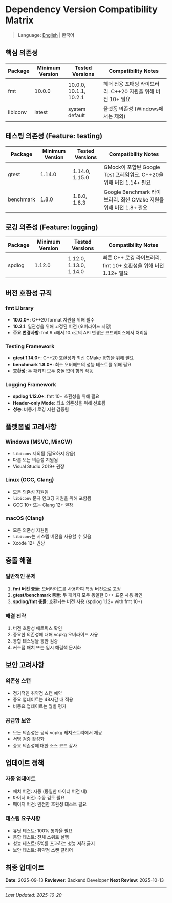 # Dependency Version Compatibility Matrix

> **Language:** [English](DEPENDENCY_COMPATIBILITY_MATRIX.md) | **한국어**

## 핵심 의존성

| Package | Minimum Version | Tested Versions | Compatibility Notes |
|---------|----------------|-----------------|-------------------|
| fmt | 10.0.0 | 10.0.0, 10.1.1, 10.2.1 | 헤더 전용 포매팅 라이브러리. C++20 지원을 위해 버전 10+ 필요 |
| libiconv | latest | system default | 플랫폼 의존성 (Windows에서는 제외) |

## 테스팅 의존성 (Feature: testing)

| Package | Minimum Version | Tested Versions | Compatibility Notes |
|---------|----------------|-----------------|-------------------|
| gtest | 1.14.0 | 1.14.0, 1.15.0 | GMock이 포함된 Google Test 프레임워크. C++20을 위해 버전 1.14+ 필요 |
| benchmark | 1.8.0 | 1.8.0, 1.8.3 | Google Benchmark 라이브러리. 최신 CMake 지원을 위해 버전 1.8+ 필요 |

## 로깅 의존성 (Feature: logging)

| Package | Minimum Version | Tested Versions | Compatibility Notes |
|---------|----------------|-----------------|-------------------|
| spdlog | 1.12.0 | 1.12.0, 1.13.0, 1.14.0 | 빠른 C++ 로깅 라이브러리. fmt 10+ 호환성을 위해 버전 1.12+ 필요 |

## 버전 호환성 규칙

### fmt Library
- **10.0.0+**: C++20 format 지원을 위해 필수
- **10.2.1**: 일관성을 위해 고정된 버전 (오버라이드 지정)
- **주요 변경사항**: fmt 9.x에서 10.x로의 API 변경은 코드베이스에서 처리됨

### Testing Framework
- **gtest 1.14.0+**: C++20 호환성과 최신 CMake 통합을 위해 필요
- **benchmark 1.8.0+**: 최소 오버헤드의 성능 테스트를 위해 필요
- **호환성**: 두 패키지 모두 충돌 없이 함께 작동

### Logging Framework
- **spdlog 1.12.0+**: fmt 10+ 호환성을 위해 필요
- **Header-only Mode**: 최소 의존성을 위해 선호됨
- **성능**: 비동기 로깅 지원 검증됨

## 플랫폼별 고려사항

### Windows (MSVC, MinGW)
- `libiconv` 제외됨 (필요하지 않음)
- 다른 모든 의존성 지원됨
- Visual Studio 2019+ 권장

### Linux (GCC, Clang)
- 모든 의존성 지원됨
- `libiconv` 문자 인코딩 지원을 위해 포함됨
- GCC 10+ 또는 Clang 12+ 권장

### macOS (Clang)
- 모든 의존성 지원됨
- `libiconv`는 시스템 버전을 사용할 수 있음
- Xcode 12+ 권장

## 충돌 해결

### 일반적인 문제
1. **fmt 버전 충돌**: 오버라이드를 사용하여 특정 버전으로 고정
2. **gtest/benchmark 충돌**: 두 패키지 모두 동일한 C++ 표준 사용 확인
3. **spdlog/fmt 충돌**: 호환되는 버전 사용 (spdlog 1.12+ with fmt 10+)

### 해결 전략
1. 버전 호환성 매트릭스 확인
2. 중요한 의존성에 대해 vcpkg 오버라이드 사용
3. 통합 테스팅을 통한 검증
4. 커스텀 패치 또는 임시 해결책 문서화

## 보안 고려사항

### 의존성 스캔
- 정기적인 취약점 스캔 예약
- 중요 업데이트는 48시간 내 적용
- 비중요 업데이트는 월별 평가

### 공급망 보안
- 모든 의존성은 공식 vcpkg 레지스트리에서 제공
- 서명 검증 활성화
- 중요 의존성에 대한 소스 코드 감사

## 업데이트 정책

### 자동 업데이트
- 패치 버전: 자동 (동일한 마이너 버전 내)
- 마이너 버전: 수동 검토 필요
- 메이저 버전: 완전한 호환성 테스트 필요

### 테스팅 요구사항
- 유닛 테스트: 100% 통과율 필요
- 통합 테스트: 전체 스위트 실행
- 성능 테스트: 5%를 초과하는 성능 저하 금지
- 보안 테스트: 취약점 스캔 클리어

## 최종 업데이트
**Date**: 2025-09-13
**Reviewer**: Backend Developer
**Next Review**: 2025-10-13

---

*Last Updated: 2025-10-20*
